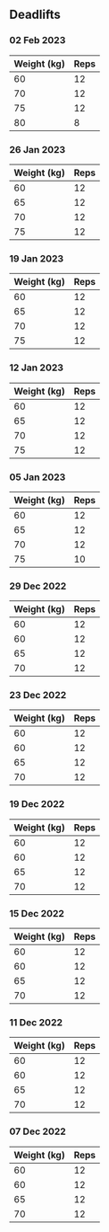## Deadlifts

### 02 Feb 2023

| Weight (kg) | Reps |
| ----------- | ---- |
| 60 | 12 |
| 70 | 12 |
| 75 | 12 |
| 80 | 8 |

### 26 Jan 2023

| Weight (kg) | Reps |
| ----------- | ---- |
| 60 | 12 |
| 65 | 12 |
| 70 | 12 |
| 75 | 12 |

### 19 Jan 2023

| Weight (kg) | Reps |
| ----------- | ---- |
| 60 | 12 |
| 65 | 12 |
| 70 | 12 |
| 75 | 12 |

### 12 Jan 2023

| Weight (kg) | Reps |
| ----------- | ---- |
| 60 | 12 |
| 65 | 12 |
| 70 | 12 |
| 75 | 12 |

### 05 Jan 2023

| Weight (kg) | Reps |
| ----------- | ---- |
| 60 | 12 |
| 65 | 12 |
| 70 | 12 |
| 75 | 10 |

### 29 Dec 2022

| Weight (kg) | Reps |
| ----------- | ---- |
| 60 | 12 |
| 60 | 12 |
| 65 | 12 |
| 70 | 12 |

### 23 Dec 2022

| Weight (kg) | Reps |
| ----------- | ---- |
| 60 | 12 |
| 60 | 12 |
| 65 | 12 |
| 70 | 12 |

### 19 Dec 2022

| Weight (kg) | Reps |
| ----------- | ---- |
| 60 | 12 |
| 60 | 12 |
| 65 | 12 |
| 70 | 12 |

### 15 Dec 2022

| Weight (kg) | Reps |
| ----------- | ---- |
| 60 | 12 |
| 60 | 12 |
| 65 | 12 |
| 70 | 12 |

### 11 Dec 2022

| Weight (kg) | Reps |
| ----------- | ---- |
| 60 | 12 |
| 60 | 12 |
| 65 | 12 |
| 70 | 12 |

### 07 Dec 2022

| Weight (kg) | Reps |
| ----------- | ---- |
| 60 | 12 |
| 60 | 12 |
| 65 | 12 |
| 70 | 12 |